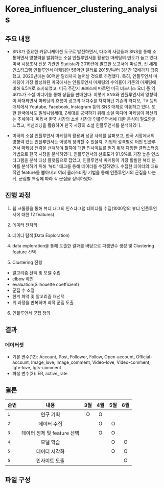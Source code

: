 # Korea_influencer_clustering_analysis  

## 주요 내용  

* SNS가 중요한 커뮤니케이션 도구로 발전하면서, 다수의 사람들과 SNS를 통해 소통하면서 영향력을 발휘하는 소셜 인플루언서를 활용한 마케팅의 빈도가 늘고 있다. 미국 시장조사 전문 기관인 Statista가 2019년에 발표한 보고서에 따르면, 전 세계 인스타그램 인플루언서 마케팅만 56억만 달러로 2015년부터 3년간 12배까지 급증했고, 2020년에는 80억만 달러까지 늘어날 것으로 추정했다. 특히, 인플루언서 마케팅이 가장 활성화된 미국에서는 인플루언서 마케팅의 수익률이 기존의 마케팅에 비해 6.5배로 조사되었고, 미국 주간지 포브스에 따르면 미국 비즈니스 오너 중 약 40%가 소셜 미디어를 통해 상품을 판매한다. 이렇게 SNS와 인플루언서의 영향력이 확대되면서 마케팅의 흐름이 광고의 대다수를 차지하던 기존의 라디오, TV 등의 매체에서 Youtube, Facebook, Instagram 등의 SNS 매체로 이동하고 있다. 또한 한국에서도 밀레니엄세대, Z세대를 공략하기 위해 소셜 미디어 마케팅이 확산되는 추세이다. 따라서 한국 시장의	소셜 시장과 인플루언서에 대한 분석이 필요함을 느꼈고, 머신러닝을 활용하여 한국 시장의 소셜 인플루언서를 분석하였다.  

* 미국의 소셜 인플루언서 마케팅의 활용과 성공 사례를 살펴보고, 한국 시장에서의 영향력 있는 인플루언서는 어떻게 정의할 수 있을지, 기업의 성격별로 어떤 인플루언서 마케팅 전략을 선택해야 할지에 대한 인사이트를 얻기 위해 다양한 클러스터링 기법으로 한국 시장을 분석하였다. 인플루언서의 선호도가 91.9%로 가장 높은 인스타그램을 분석 대상 플랫폼으로 잡았고, 인플루언서 마케팅이 가장 활발한 뷰티 분야를 분석하기 위해 '뷰티' 태그를 통해 데이터를 수집하였다. 수집한 데이터의 대표적인 feature를 뽑아내고 여러 클러스터링 기법을 통해 인플루언서의 군집을 나눈 뒤, 군집별 특징에 따라 각 군집을 정의하였다.  

## 진행 과정  
1. 웹 크롤링을 통해 뷰티 태그의 인스타그램 데이터를 수집(1000명의 뷰티 인플루언서에 대한 12 features) 

2. 데이터 전처리
3. 데이터 탐색(Data Exploration)
4. data exploration을 통해 도출한 결과를 바탕으로 파생변수 생성 및 Clustering feature 선택
5. Clustering 진행

- 알고리즘 선택 및 모델 수립  
- elbow 확인  
- evaluation(Silhouette coefficient)  
- 군집 수 조절  
- 한계 파악 및 알고리즘 재선택  
- 위 과정을 반복하며 최적 군집 도출  

6. 인플루언서 군집 정의  

## 결과
### 데이터셋
* 기본 변수(12): Account, Post, Follower, Follow, Open-account, Official-account, Image_love, Image_comment, Video-love, Video-comment, Igtv-love, Igtv-comment  
* 파생 변수(2): ER, active_rate  
  
## 결론
| 순번 | 내용 | 3월 | 4월 | 5월 | 6월 |
|---|:---:|:---:|:---:|:---:|:---:|
| `1` | 연구 기획 | O | O | | |
| `2` | 데이터 수집 |  | O | O | |
| `3` | 데이터 정제 및 feature 선택 | | O | O | |
| `4` | 모델 학습 |  | | O | O |
| `5` | 데이터 시각화| | | O | O |
| `6` | 인사이트 도출| | | | O |

## 파일 구성
